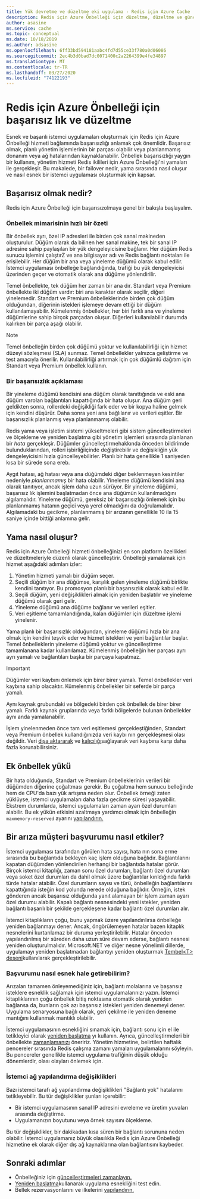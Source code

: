 ```yaml
---
title: Yük devretme ve düzeltme eki uygulama - Redis için Azure Cache
description: Redis için Azure Önbelleği için düzeltme, düzeltme ve güncelleştirme işlemi hakkında bilgi edinin.
author: asasine
ms.service: cache
ms.topic: conceptual
ms.date: 10/18/2019
ms.author: adsasine
ms.openlocfilehash: 6ff33bd594181aabc4fd7d55ce33f780a0d06086
ms.sourcegitcommit: 2ec4b3d0bad7dc0071400c2a2264399e4fe34897
ms.translationtype: MT
ms.contentlocale: tr-TR
ms.lasthandoff: 03/27/2020
ms.locfileid: "74122193"
---
```

# <a name="failover-and-patching-for-azure-cache-for-redis"></a>Redis için Azure Önbelleği için başarısız lık ve düzeltme

Esnek ve başarılı istemci uygulamaları oluşturmak için Redis için Azure Önbelleği hizmeti bağlamında başarısızlığı anlamak çok önemlidir. Başarısız olmak, planlı yönetim işlemlerinin bir parçası olabilir veya planlanmamış donanım veya ağ hatalarından kaynaklanabilir. Önbellek başarısızlığı yaygın bir kullanım, yönetim hizmeti Redis ikilileri için Azure Önbelleği'ni yamaları ile gerçekleşir. Bu makalede, bir failover nedir, yama sırasında nasıl oluşur ve nasıl esnek bir istemci uygulaması oluşturmak için kapsar.

## <a name="what-is-a-failover"></a>Başarısız olmak nedir?

Redis için Azure Önbelleği için başarısızolmaya genel bir bakışla başlayalım.

### <a name="a-quick-summary-of-cache-architecture"></a>Önbellek mimarisinin hızlı bir özeti

Bir önbellek ayrı, özel IP adresleri ile birden çok sanal makineden oluşturulur. Düğüm olarak da bilinen her sanal makine, tek bir sanal IP adresine sahip paylaşılan bir yük dengeleyicisine bağlanır. Her düğüm Redis sunucu işlemini çalıştırZ ve ana bilgisayar adı ve Redis bağlantı noktaları ile erişilebilir. Her düğüm bir ana veya yineleme düğümü olarak kabul edilir. İstemci uygulaması önbelleğe bağlandığında, trafiği bu yük dengeleyicisi üzerinden geçer ve otomatik olarak ana düğüme yönlendirilir.

Temel önbellekte, tek düğüm her zaman bir ana dır. Standart veya Premium önbellekte iki düğüm vardır: biri ana karakter olarak seçilir, diğeri yinelemedir. Standart ve Premium önbelleklerinde birden çok düğüm olduğundan, diğerinin istekleri işlemeye devam ettiği bir düğüm kullanılamayabilir. Kümelenmiş önbellekler, her biri farklı ana ve yineleme düğümlerine sahip birçok parçadan oluşur. Diğerleri kullanılabilir durumda kalırken bir parça aşağı olabilir.

> [!NOTE]
> Temel önbelleğin birden çok düğümü yoktur ve kullanılabilirliği için hizmet düzeyi sözleşmesi (SLA) sunmaz. Temel önbellekler yalnızca geliştirme ve test amacıyla önerilir. Kullanılabilirliği artırmak için çok düğümlü dağıtım için Standart veya Premium önbellek kullanın.

### <a name="explanation-of-a-failover"></a>Bir başarısızlık açıklaması

Bir yineleme düğümü kendisini ana düğüm olarak tanıttığında ve eski ana düğüm varolan bağlantıları kapattığında bir hata oluşur. Ana düğüm geri geldikten sonra, rollerdeki değişikliği fark eder ve bir kopya haline gelmek için kendini düşürür. Daha sonra yeni ana bağlılanır ve verileri eşitler. Bir başarısızlık planlanmış veya planlanmamış olabilir.

Redis yama veya işletim sistemi yükseltmeleri gibi sistem güncelleştirmeleri ve ölçekleme ve yeniden başlatma gibi yönetim işlemleri sırasında planlanan bir *hata* gerçekleşir. Düğümler güncelleştirmehakkında önceden bildirimde bulunduklarından, rolleri işbirliğiiçinde değiştirebilir ve değişikliğin yük dengeleyicisini hızla güncelleyebilirler. Planlı bir hata genellikle 1 saniyeden kısa bir sürede sona ereb.

Aygıt hatası, ağ hatası veya ana düğümdeki diğer beklenmeyen kesintiler nedeniyle *planlanmamış* bir hata olabilir. Yineleme düğümü kendisini ana olarak tanıtıyor, ancak işlem daha uzun sürüyor. Bir yineleme düğümü, başarısız lık işlemini başlatmadan önce ana düğümün kullanılmadığını algılamalıdır. Yineleme düğümü, gereksiz bir başarısızlığı önlemek için bu planlanmamış hatanın geçici veya yerel olmadığını da doğrulamalıdır. Algılamadaki bu gecikme, planlanmamış bir arızanın genellikle 10 ila 15 saniye içinde bittiği anlamına gelir.

## <a name="how-does-patching-occur"></a>Yama nasıl oluşur?

Redis için Azure Önbelleği hizmeti önbelleğinizi en son platform özellikleri ve düzeltmeleriyle düzenli olarak güncelleştirir. Önbelleği yamalamak için hizmet aşağıdaki adımları izler:

1. Yönetim hizmeti yamalı bir düğüm seçer.
1. Seçili düğüm bir ana düğümse, karşılık gelen yineleme düğümü birlikte kendini tanıtıyor. Bu promosyon planlı bir başarısızlık olarak kabul edilir.
1. Seçili düğüm, yeni değişiklikleri almak için yeniden başlatılır ve yineleme düğümü olarak geri gelir.
1. Yineleme düğümü ana düğüme bağlanır ve verileri eşitler.
1. Veri eşitleme tamamlandığında, kalan düğümler için düzeltme işlemi yinelenir.

Yama planlı bir başarısızlık olduğundan, yineleme düğümü hızla bir ana olmak için kendini teşvik eder ve hizmet istekleri ve yeni bağlantılar başlar. Temel önbelleklerin yineleme düğümü yoktur ve güncelleştirme tamamlanana kadar kullanılamaz. Kümelenmiş önbelleğin her parçası ayrı ayrı yamalı ve bağlantıları başka bir parçaya kapatmaz.

> [!IMPORTANT]
> Düğümler veri kaybını önlemek için birer birer yamalı. Temel önbellekler veri kaybına sahip olacaktır. Kümelenmiş önbellekler bir seferde bir parça yamalı.

Aynı kaynak grubundaki ve bölgedeki birden çok önbellek de birer birer yamalı.  Farklı kaynak gruplarında veya farklı bölgelerde bulunan önbellekler aynı anda yamalanabilir.

İşlem yinelenmeden önce tam veri eşitlemesi gerçekleştiğinden, Standart veya Premium önbellek kullandığınızda veri kaybı nın gerçekleşmesi olası değildir. Veri [dışa aktararak](cache-how-to-import-export-data.md#export) ve [kalıcılığı](cache-how-to-premium-persistence.md)sağlayarak veri kaybına karşı daha fazla korunabilirsiniz.

## <a name="additional-cache-load"></a>Ek önbellek yükü

Bir hata olduğunda, Standart ve Premium önbelleklerinin verileri bir düğümden diğerine çoğaltması gerekir. Bu çoğaltma hem sunucu belleğinde hem de CPU'da bazı yük artışına neden olur. Önbellek örneği zaten yüklüyse, istemci uygulamaları daha fazla gecikme süresi yaşayabilir. Ekstrem durumlarda, istemci uygulamaları zaman ayarı özel durumları alabilir. Bu ek yükün etkisini azaltmaya yardımcı olmak için önbelleğin `maxmemory-reserved` ayarını [yapılandırın.](cache-configure.md#memory-policies)

## <a name="how-does-a-failover-affect-my-client-application"></a>Bir arıza müşteri başvurumu nasıl etkiler?

İstemci uygulaması tarafından görülen hata sayısı, hata nın sona erme sırasında bu bağlantıda bekleyen kaç işlem olduğuna bağlıdır. Bağlantılarını kapatan düğümden yönlendirilen herhangi bir bağlantıda hatalar görür. Birçok istemci kitaplığı, zaman sonu özel durumları, bağlantı özel durumları veya soket özel durumları da dahil olmak üzere bağlantılar kırıldığında farklı türde hatalar atabilir. Özel durumların sayısı ve türü, önbelleğin bağlantılarını kapattığında isteğin kod yolunda nerede olduğuna bağlıdır. Örneğin, istek gönderen ancak başarısız olduğunda yanıt alamayan bir işlem zaman ayarı özel durumu alabilir. Kapalı bağlantı nesnesindeki yeni istekler, yeniden bağlantı başarılı bir şekilde gerçekleşene kadar bağlantı özel durumları alır.

İstemci kitaplıkların çoğu, bunu yapmak üzere yapılandırılırsa önbelleğe yeniden bağlanmayı dener. Ancak, öngörülemeyen hatalar bazen kitaplık nesnelerini kurtarılamaz bir duruma yerleştirilebilir. Hatalar önceden yapılandırılmış bir süreden daha uzun süre devam ederse, bağlantı nesnesi yeniden oluşturulmalıdır. Microsoft.NET ve diğer nesne yönelimli dillerde, uygulamayı yeniden başlatmadan bağlantıyı yeniden oluşturmak [Tembel\<T\> deseni](https://gist.github.com/JonCole/925630df72be1351b21440625ff2671f#reconnecting-with-lazyt-pattern)kullanılarak gerçekleştirilebilir.

### <a name="how-do-i-make-my-application-resilient"></a>Başvurumu nasıl esnek hale getirebilirim?

Arızaları tamamen önleyemediğiniz için, bağlantı molalarına ve başarısız isteklere esneklik sağlamak için istemci uygulamalarınızı yazın. İstemci kitaplıklarının çoğu önbellek bitiş noktasına otomatik olarak yeniden bağlansa da, bunların çok azı başarısız istekleri yeniden denemeyi dener. Uygulama senaryosuna bağlı olarak, geri çekilme ile yeniden deneme mantığını kullanmak mantıklı olabilir.

İstemci uygulamasının esnekliğini sınamak için, bağlantı sonu için el ile tetikleyici olarak [yeniden başlatma](cache-administration.md#reboot) yı kullanın. Ayrıca, güncelleştirmeleri bir önbellekte [zamanlamanızı](cache-administration.md#schedule-updates) öneririz. Yönetim hizmetine, belirtilen haftalık pencereler sırasında Redis çalışma zamanı yamaları uygulamalarını söyleyin. Bu pencereler genellikle istemci uygulama trafiğinin düşük olduğu dönemlerdir, olası olayları önlemek için.

### <a name="client-network-configuration-changes"></a>İstemci ağ yapılandırma değişiklikleri

Bazı istemci tarafı ağ yapılandırma değişiklikleri "Bağlantı yok" hatalarını tetikleyebilir. Bu tür değişiklikler şunları içerebilir:

- Bir istemci uygulamasının sanal IP adresini evreleme ve üretim yuvaları arasında değiştirme.
- Uygulamanızın boyutunu veya örnek sayısını ölçekleme.

Bu tür değişiklikler, bir dakikadan kısa süren bir bağlantı sorununa neden olabilir. İstemci uygulamanız büyük olasılıkla Redis için Azure Önbelleği hizmetine ek olarak diğer dış ağ kaynaklarına olan bağlantısını kaybeder.

## <a name="next-steps"></a>Sonraki adımlar

- Önbelleğiniz için [güncelleştirmeleri zamanlayın.](cache-administration.md#schedule-updates)
- [Yeniden başlatma](cache-administration.md#reboot)kullanarak uygulama esnekliğini test edin.
- Bellek rezervasyonlarını ve ilkelerini [yapılandırın.](cache-configure.md#memory-policies)
